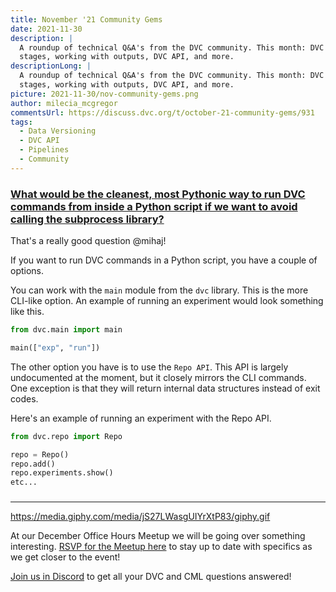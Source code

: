 ```yaml
---
title: November '21 Community Gems
date: 2021-11-30
description: |
  A roundup of technical Q&A's from the DVC community. This month: DVC
  stages, working with outputs, DVC API, and more.
descriptionLong: |
  A roundup of technical Q&A's from the DVC community. This month: DVC
  stages, working with outputs, DVC API, and more.
picture: 2021-11-30/nov-community-gems.png
author: milecia_mcgregor
commentsUrl: https://discuss.dvc.org/t/october-21-community-gems/931
tags:
  - Data Versioning
  - DVC API
  - Pipelines
  - Community
---
```


### [What would be the cleanest, most Pythonic way to run DVC commands from inside a Python script if we want to avoid calling the subprocess library?](https://discord.com/channels/485586884165107732/563406153334128681/895570704605528094)

That's a really good question @mihaj!

If you want to run DVC commands in a Python script, you have a couple of
options.

You can work with the `main` module from the `dvc` library. This is the more
CLI-like option. An example of running an experiment would look something like
this.

```python
from dvc.main import main

main(["exp", "run"])
```

The other option you have is to use the `Repo API`. This API is largely
undocumented at the moment, but it closely mirrors the CLI commands. One
exception is that they will return internal data structures instead of exit
codes.

Here's an example of running an experiment with the Repo API.

```python
from dvc.repo import Repo

repo = Repo()
repo.add()
repo.experiments.show()
etc...
```

### []()

### []()

### []()

### []()

### []()

### []()

### []()

---

https://media.giphy.com/media/jS27LWasgUIYrXtP83/giphy.gif

At our December Office Hours Meetup we will be going over something interesting.
[RSVP for the Meetup here]() to stay up to date with specifics as we get closer
to the event!

[Join us in Discord](https://discord.com/invite/dvwXA2N) to get all your DVC and
CML questions answered!
